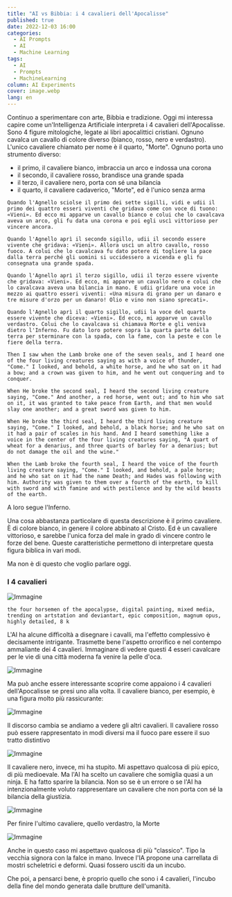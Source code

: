 ```yaml
---
title: "AI vs Bibbia: i 4 cavalieri dell'Apocalisse"
published: true
date: 2022-12-03 16:00
categories:
  - AI Prompts
  - AI
  - Machine Learning
tags:
  - AI
  - Prompts
  - MachineLearning
column: AI Experiments
cover: image.webp
lang: en
---
```


Continuo a sperimentare con arte, Bibbia e tradizione. Oggi mi interessa capire come un'Intelligenza Artificiale interpreta i 4 cavalieri dell'Apocalisse. Sono 4 figure mitologiche, legate ai libri apocalittici cristiani. Ognuno cavalca un cavallo di colore diverso (bianco, rosso, nero e verdastro). L'unico cavaliere chiamato per nome è il quarto, "Morte". Ognuno porta uno strumento diverso:

- il primo, il cavaliere bianco, imbraccia un arco e indossa una corona
- il secondo, il cavaliere rosso, brandisce una grande spada
- il terzo, il cavaliere nero, porta con sé una bilancia
- il quarto, il cavaliere cadaverico, "Morte", ed è l'unico senza arma

```
Quando l'Agnello sciolse il primo dei sette sigilli, vidi e udii il primo dei quattro esseri viventi che gridava come con voce di tuono: «Vieni». Ed ecco mi apparve un cavallo bianco e colui che lo cavalcava aveva un arco, gli fu data una corona e poi egli uscì vittorioso per vincere ancora.

Quando l'Agnello aprì il secondo sigillo, udii il secondo essere vivente che gridava: «Vieni». Allora uscì un altro cavallo, rosso fuoco. A colui che lo cavalcava fu dato potere di togliere la pace dalla terra perché gli uomini si uccidessero a vicenda e gli fu consegnata una grande spada.

Quando l'Agnello aprì il terzo sigillo, udii il terzo essere vivente che gridava: «Vieni». Ed ecco, mi apparve un cavallo nero e colui che lo cavalcava aveva una bilancia in mano. E udii gridare una voce in mezzo ai quattro esseri viventi: «Una misura di grano per un danaro e tre misure d'orzo per un danaro! Olio e vino non siano sprecati».

Quando l'Agnello aprì il quarto sigillo, udii la voce del quarto essere vivente che diceva: «Vieni». Ed ecco, mi apparve un cavallo verdastro. Colui che lo cavalcava si chiamava Morte e gli veniva dietro l'Inferno. Fu dato loro potere sopra la quarta parte della terra per sterminare con la spada, con la fame, con la peste e con le fiere della terra.
```

```
Then I saw when the Lamb broke one of the seven seals, and I heard one of the four living creatures saying as with a voice of thunder, "Come." I looked, and behold, a white horse, and he who sat on it had a bow; and a crown was given to him, and he went out conquering and to conquer.

When He broke the second seal, I heard the second living creature saying, "Come." And another, a red horse, went out; and to him who sat on it, it was granted to take peace from Earth, and that men would slay one another; and a great sword was given to him.

When He broke the third seal, I heard the third living creature saying, "Come." I looked, and behold, a black horse; and he who sat on it had a pair of scales in his hand. And I heard something like a voice in the center of the four living creatures saying, "A quart of wheat for a denarius, and three quarts of barley for a denarius; but do not damage the oil and the wine."

When the Lamb broke the fourth seal, I heard the voice of the fourth living creature saying, "Come." I looked, and behold, a pale horse; and he who sat on it had the name Death; and Hades was following with him. Authority was given to them over a fourth of the earth, to kill with sword and with famine and with pestilence and by the wild beasts of the earth.
```

A loro segue l'Inferno.

Una cosa abbastanza particolare di questa descrizione è il primo cavaliere. È di colore bianco, in genere il colore abbinato al Cristo. Ed è un cavaliere vittorioso, e sarebbe l'unica forza del male in grado di vincere contro le forze del bene. Queste caratteristiche permettono di interpretare questa figura biblica in vari modi.

Ma non è di questo che voglio parlare oggi.

### I 4 cavalieri

![Immagine](./4-cavalieri.webp)

```
the four horsemen of the apocalypse, digital painting, mixed media, trending on artstation and deviantart, epic composition, magnum opus, highly detailed, 8 k
```

L'AI ha alcune difficoltà a disegnare i cavalli, ma l'effetto complessivo è decisamente intrigante. Trasmette bene l'aspetto orrorifico e nel contempo ammaliante dei 4 cavalieri. Immaginare di vedere questi 4 esseri cavalcare per le vie di una città moderna fa venire la pelle d'oca.

![Immagine](./4-cavalieri-horror-city.webp)

Ma può anche essere interessante scoprire come appaiono i 4 cavalieri dell'Apocalisse se presi uno alla volta. Il cavaliere bianco, per esempio, è una figura molto più rassicurante:

![Immagine](./white.webp)

Il discorso cambia se andiamo a vedere gli altri cavalieri. Il cavaliere rosso può essere rappresentato in modi diversi ma il fuoco pare essere il suo tratto distintivo

![Immagine](./red.webp)

Il cavaliere nero, invece, mi ha stupito. Mi aspettavo qualcosa di più epico, di più medioevale. Ma l'AI ha scelto un cavaliere che somiglia quasi a un ninja. E ha fatto sparire la bilancia. Non so se è un errore o se l'AI ha intenzionalmente voluto rappresentare un cavaliere che non porta con sé la bilancia della giustizia.

![Immagine](./black.webp)

Per finire l'ultimo cavaliere, quello verdastro, la Morte

![Immagine](./pale.webp)

Anche in questo caso mi aspettavo qualcosa di più "classico". Tipo la vecchia signora con la falce in mano. Invece l'IA propone una carrellata di mostri scheletrici e deformi. Quasi fossero usciti da un incubo.

Che poi, a pensarci bene, è proprio quello che sono i 4 cavalieri, l'incubo della fine del mondo generata dalle brutture dell'umanità.
